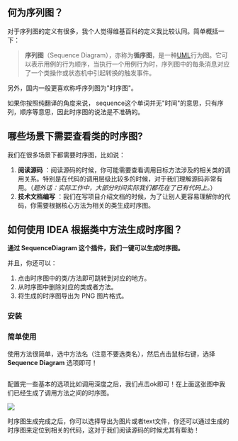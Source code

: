 ## 何为序列图？

对于序列图的定义有很多，我个人觉得维基百科的定义我比较认同。简单概括一下：

> **序列图**（Sequence Diagram），亦称为**循序图**，是一种[UML](https://zh.m.wikipedia.org/wiki/UML)行为图。它可以表示用例的行为顺序，当执行一个用例行为时，序列图中的每条消息对应了一个类操作或状态机中引起转换的触发事件。

另外，国内一般更喜欢称呼序列图为"时序图"。

如果你按照纯翻译的角度来说， sequence这个单词并无"时间"的意思，只有序列，顺序等意思，因此时序图的说法是不准确的。



## 哪些场景下需要查看类的时序图?

我们在很多场景下都需要时序图，比如说：

1. **阅读源码** ：阅读源码的时候，你可能需要查看调用目标方法涉及的相关类的调用关系。特别是在代码的调用层级比较多的时候，对于我们理解源码非常有用。（*题外话：实际工作中，大部分时间实际我们都花在了已有代码上。*）
2. **技术文档编写** ：我们在写项目介绍文档的时候，为了让别人更容易理解你的代码，你需要根据核心方法为相关的类生成时序图。

## 如何使用 IDEA 根据类中方法生成时序图？

**通过 SequenceDiagram 这个插件，我们一键可以生成时序图。** 

并且，你还可以：

1. 点击时序图中的类/方法即可跳转到对应的地方。
2. 从时序图中删除对应的类或者方法。
3. 将生成的时序图导出为 PNG 图片格式。

### 安装

### 简单使用

使用方法很简单，选中方法名（注意不要选类名），然后点击鼠标右键，选择 **Sequence Diagram** 选项即可！

![]()

配置完一些基本的选项比如调用深度之后，我们点击ok即可！在上面这张图中我们已经生成了调用方法之间的时序图。

![](https://cdn.jsdelivr.net/gh/javaguide-tech/blog-images-2@main/%E7%B3%BB%E7%BB%9F%E8%AE%BE%E8%AE%A1/SequenceDiagram2.png)

时序图生成完成之后，你可以选择导出为图片或者text文件，你还可以通过生成的时序图来定位到相关的代码，这对于我们阅读源码的时候尤其有帮助！